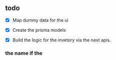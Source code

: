 ## todo

- [x] Map dummy data for the ui
- [x] Create the prisma models
- [x] Build the logic for the invetory via the next apis.


### the name if the

